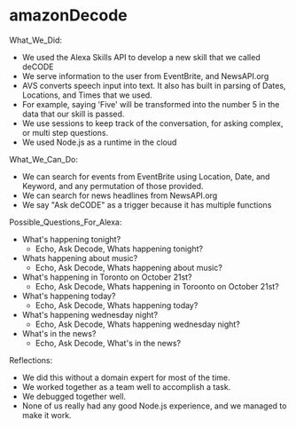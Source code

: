 # amazonDecode

What_We_Did:

- We used the Alexa Skills API to develop a new skill that we called deCODE
- We serve information to the user from EventBrite, and NewsAPI.org
- AVS converts speech input into text. It also has built in parsing of Dates, Locations, and Times that we used.
- For example, saying 'Five' will be transformed into the number 5 in the data that our skill is passed.
- We use sessions to keep track of the conversation, for asking complex, or multi step questions.
- We used Node.js as a runtime in the cloud

What_We_Can_Do:

- We can search for events from EventBrite using Location, Date, and Keyword, and any permutation of those provided.
- We can search for news headlines from NewsAPI.org
- We say "Ask deCODE" as a trigger because it has multiple functions

Possible_Questions_For_Alexa:

- What's happening tonight?
	- Echo, Ask Decode, Whats happening tonight?
- Whats happening about music?
	- Echo, Ask Decode, Whats happening about music?
- What's happening in Toronto on October 21st?
	- Echo, Ask Decode, Whats happening in Toroonto on October 21st?
- What's happening today?
	- Echo, Ask Decode, Whats happening today?
- What's happening wednesday night?
	- Echo, Ask Decode, Whats happening wednesday night?
- What's in the news?
	- Echo, Ask Decode, What's in the news?

Reflections:

- We did this without a domain expert for most of the time.
- We worked together as a team well to accomplish a task.
- We debugged together well.
- None of us really had any good Node.js experience, and we managed to make it work.
